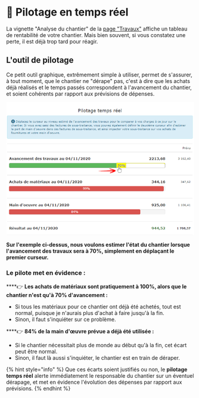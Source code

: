 # 📎 Pilotage en temps réel

La vignette "Analyse du chantier" de la [page "Travaux"](la-fiche-chantier-en-detail.md#onglet-travaux) affiche un tableau de rentabilité de votre chantier. Mais bien souvent, si vous constatez une perte, il est déjà trop tard pour réagir.

## L'outil de pilotage

Ce petit outil graphique, extrêmement simple à utiliser, permet de s'assurer, à tout moment, que le chantier ne "dérape" pas, c'est à dire que les achats déjà réalisés et le temps passés correspondent à l'avancement du chantier, et soient cohérents par rapport aux prévisions de dépenses.

![](../../.gitbook/assets/telechargement-1-.png)



**Sur l'exemple ci-dessus, nous voulons estimer l'état du chantier lorsque l'avancement des travaux sera à 70%, simplement en déplaçant le premier curseur.**

### Le pilote met en évidence :

****:point_right: **Les achats de matériaux sont pratiquement à 100%, alors que le chantier n'est qu'à 70% d'avancement :**

* Si tous les matériaux pour ce chantier ont déjà été achetés, tout est normal, puisque je n'aurais plus d'achat à faire jusqu'à la fin.
*   Sinon, il faut s'inquiéter sur ce problème.



****:point_right: **84% de la main d'œuvre prévue a déjà été utilisée :**

* Si le chantier nécessitait plus de monde au début qu'à la fin, cet écart peut être normal.
*   Sinon, il faut là aussi s'inquiéter, le chantier est en train de déraper.



{% hint style="info" %}
Que ces écarts soient justifiés ou non, le **pilotage temps réel** alerte immédiatement le responsable du chantier sur un éventuel dérapage, et met en évidence l'évolution des dépenses par rapport aux prévisions.
{% endhint %}
